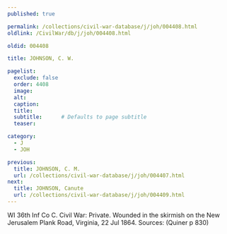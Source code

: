 ```yaml
---
published: true

permalink: /collections/civil-war-database/j/joh/004408.html
oldlink: /CivilWar/db/j/joh/004408.html

oldid: 004408

title: JOHNSON, C. W.

pagelist:
  exclude: false
  order: 4408
  image: 
  alt:
  caption:
  title:
  subtitle:      # Defaults to page subtitle
  teaser:

category: 
  - J 
  - JOH

previous:
  title: JOHNSON, C. M.
  url: /collections/civil-war-database/j/joh/004407.html  
next:
  title: JOHNSON, Canute
  url: /collections/civil-war-database/j/joh/004409.html   
---
```

WI 36th Inf Co C. Civil War: Private. Wounded in the skirmish on the New Jerusalem Plank Road, Virginia, 22 Jul 1864. Sources: (Quiner p 830)